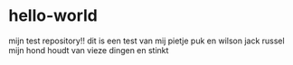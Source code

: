 # hello-world
mijn test repository!!
dit is een test van mij
pietje puk en wilson jack russel
mijn hond houdt van vieze dingen en stinkt
